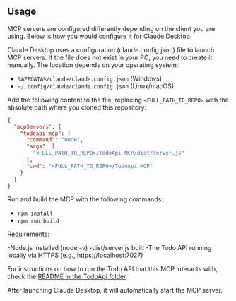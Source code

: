 ## Usage

MCP servers are configured differently depending on the client you are using. Below is how you would configure it for Claude Desktop.

Claude Desktop uses a configuration (claude.config.json) file to launch MCP servers. If the file does not exist in your PC, you need to create it manually. The location depends on your operating system:

- `%APPDATA%/claude/claude.config.json` (Windows)
- `~/.config/claude/claude.config.json` (Linux/macOS)

Add the following content to the file, replacing `<FULL_PATH_TO_REPO>` with the absolute path where you cloned this repository:

```json
{
  "mcpServers": {
    "todoapi-mcp": {
      "command": "node",
      "args": [
        "<FULL_PATH_TO_REPO>/TodoApi MCP/dist/server.js"
      ],
      "cwd": "<FULL_PATH_TO_REPO>/TodoApi MCP"
    }
  }
}
```

Run and build the MCP with the following commands:
- `npm install`
- `npm run build`

Requirements:

-Node.js installed (node -v)
-dist/server.js built
-The Todo API running locally via HTTPS (e.g., https://localhost:7027) 

For instructions on how to run the Todo API that this MCP interacts with, check the [README in the TodoApi folder](../TodoApi/README.md).


After launching Claude Desktop, it will automatically start the MCP server.




